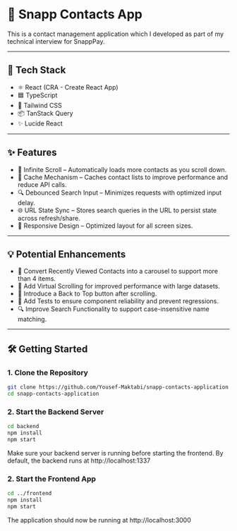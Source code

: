# 📇 Snapp Contacts App

This is a contact management application which I developed as part of my technical interview for SnappPay.

---

## 🚀 Tech Stack

- ⚛️ React (CRA - Create React App)
- 🟦 TypeScript
- 🌈 Tailwind CSS
- 📦 TanStack Query
- ✨ Lucide React

---

## ✨ Features

- 🔄 Infinite Scroll – Automatically loads more contacts as you scroll down.
- 💾 Cache Mechanism – Caches contact lists to improve performance and reduce API calls.
- 🔍 Debounced Search Input – Minimizes requests with optimized input delay.
- 🌐 URL State Sync – Stores search queries in the URL to persist state across refresh/share.
- 📱 Responsive Design – Optimized layout for all screen sizes.

---

## 💡 Potential Enhancements

- 🎠 Convert Recently Viewed Contacts into a carousel to support more than 4 items.
- 🧮 Add Virtual Scrolling for improved performance with large datasets.
- 🧭 Introduce a Back to Top button after scrolling.
- 🧪 Add Tests to ensure component reliability and prevent regressions.
- 🔍 Improve Search Functionality to support case-insensitive name matching.

---

## 🛠 Getting Started

### 1. Clone the Repository

```bash
git clone https://github.com/Yousef-Maktabi/snapp-contacts-application
cd snapp-contacts-application
```

### 2. Start the Backend Server

```bash
cd backend
npm install
npm start
```

Make sure your backend server is running before starting the frontend. By default, the backend runs at http://localhost:1337

### 2. Start the Frontend App

```bash
cd ../frontend
npm install
npm start
```

The application should now be running at http://localhost:3000
